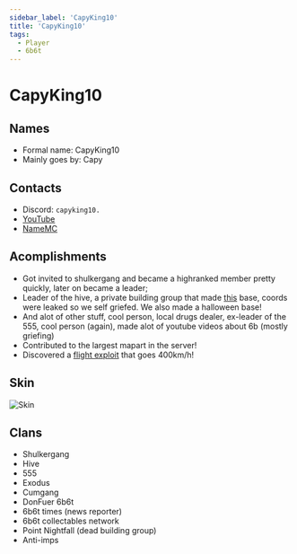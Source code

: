 ```yaml
---
sidebar_label: 'CapyKing10'
title: 'CapyKing10'
tags:
  - Player
  - 6b6t
---
```


# CapyKing10

## Names
* Formal name: CapyKing10
* Mainly goes by: Capy

## Contacts
* Discord: `capyking10.`
* [YouTube](https://www.youtube.com/@CapyKing10_)
* [NameMC](https://namemc.com/profile/CapyKing10.1)

## Acomplishments
* Got invited to shulkergang and became a highranked member pretty quickly, later on became a leader;
* Leader of the hive, a private building group that made [this](https://youtu.be/sFIcEpTGAiU) base, coords were leaked so we self griefed. We also made a halloween base!
* And alot of other stuff, cool person, local drugs dealer, ex-leader of the 555, cool person (again), made alot of youtube videos about 6b (mostly griefing)
* Contributed to the largest mapart in the server!
* Discovered a [flight exploit](https://www.youtube.com/watch?v=hGC1wILneAA&t=9s) that goes 400km/h!

## Skin
![Skin](https://s.namemc.com/3d/skin/body.png?id=c1880e115a13cc81&model=classic&theta=30&phi=21&time=90&width=100&height=200)

## Clans
* Shulkergang
* Hive
* 555
* Exodus
* Cumgang
* DonFuer 6b6t
* 6b6t times (news reporter)
* 6b6t collectables network
* Point Nightfall (dead building group)
* Anti-imps
